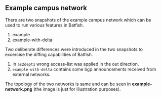 ## Example campus network

There are two snapshots of the example campus network which can be used to run various features in Batfish.
1. example
2. example-with-delta

Two deliberate differences were introduced in the two snapshots to excercise the diffing capabilities of Batfish.
1. In `as2dept1` wrong access-list was applied in the out direction.
2. `example-with-delta` contains some bgp announcements received from external networks.

The topology of the two networks is same and can be seen in **example-network.png** (the image is just for illustration purposes).
